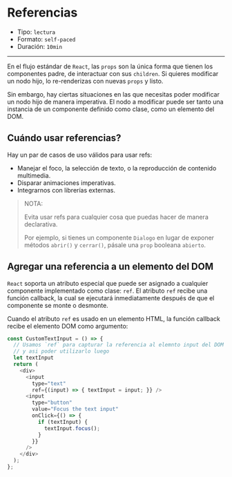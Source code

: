# Referencias

* Tipo: `lectura`
* Formato: `self-paced`
* Duración: `10min`

***

En el flujo estándar de `React`, las `props` son la única forma que tienen los
componentes padre, de interactuar con sus `children`. Si quieres modificar un
nodo hijo, lo re-renderizas con nuevas `props` y listo.

Sin embargo, hay ciertas situaciones en las que necesitas poder modificar un
nodo hijo de manera imperativa. El nodo a modificar puede ser tanto una
instancia de un componente definido como clase, como un elemento del DOM.

## Cuándo usar referencias?

Hay un par de casos de uso válidos para usar refs:

* Manejar el foco, la selección de texto, o la reproducción de contenido
  multimedia.
* Disparar animaciones imperativas.
* Integrarnos con librerías externas.

> NOTA:
>
> Evita usar refs para cualquier cosa que puedas hacer de manera declarativa.
>
> Por ejemplo, si tienes un componente `Dialogo` en lugar de exponer métodos
> `abrir()` y `cerrar()`, pásale una `prop` booleana `abierto`.

## Agregar una referencia a un elemento del DOM

`React` soporta un atributo especial que puede ser asignado a cualquier
componente implementado como clase: `ref`. El atributo `ref` recibe una función
callback, la cual se ejecutará inmediatamente después de que el componente se
monte o desmonte.

Cuando el atributo `ref` es usado en un elemento HTML, la función callback
recibe el elemento DOM como argumento:

```js
const CustomTextInput = () => {
  // Usamos `ref` para capturar la referencia al elemnto input del DOM
  // y asi poder utilizarlo luego
  let textInput
  return (
    <div>
      <input
        type="text"
        ref={(input) => { textInput = input; }} />
      <input
        type="button"
        value="Focus the text input"
        onClick={() => {
          if (textInput) {
            textInput.focus();
          }
        }}
      />
    </div>
  );
};
```
